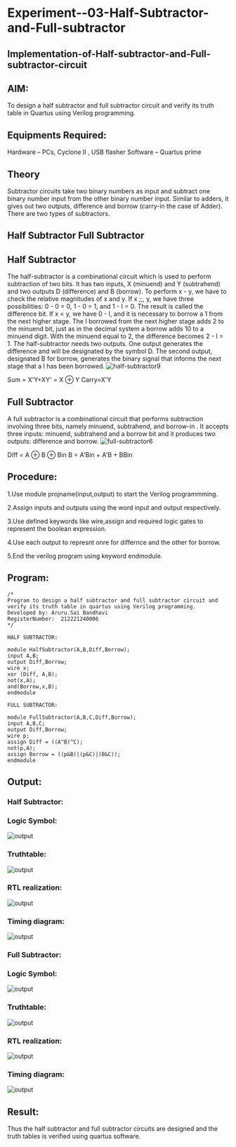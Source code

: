 # Experiment--03-Half-Subtractor-and-Full-subtractor
## Implementation-of-Half-subtractor-and-Full-subtractor-circuit
## AIM:
To design a half subtractor and full subtractor circuit and verify its truth table in Quartus using Verilog programming.

## Equipments Required:
 Hardware – PCs, Cyclone II , USB flasher
 Software – Quartus prime
## Theory
Subtractor circuits take two binary numbers as input and subtract one binary number input from the other binary number input. Similar to adders, it gives out two outputs, difference and borrow (carry-in the case of Adder). There are two types of subtractors.

## Half Subtractor Full Subtractor
## Half Subtractor
The half-subtractor is a combinational circuit which is used to perform subtraction of two bits. It has two inputs, X (minuend) and Y (subtrahend) and two outputs D (difference) and B (borrow). To perform x - y, we have to check the relative magnitudes of x and y. If x ;;, y, we have three possibilities: 0 - 0 = 0, 1 - 0 = 1, and 1 - I = 0. The result is called the difference bit. If x < y, we have 0 - I, and it is necessary to borrow a 1 from the next higher stage. The I borrowed from the next higher stage adds 2 to the minuend bit, just as in the decimal system a borrow adds 10 to a minuend digit. With the minuend equal to 2, the difference becomes 2 - I = 1. The half-subtractor needs two outputs. One output generates the difference and will be designated by the symbol D. The second output, designated B for borrow, generates the binary signal that informs the next stage that a I has been borrowed.
![half-subtractor9](https://user-images.githubusercontent.com/36288975/166112538-58c3bc7c-ee5d-4e6a-ac8d-8e8328efe27a.png)


Sum = X'Y+XY' = X ⊕ Y
Carry=X'Y

## Full Subtractor
A full subtractor is a combinational circuit that performs subtraction involving three bits, namely minuend, subtrahend, and borrow-in . It accepts three inputs: minuend, subtrahend and a borrow bit and it produces two outputs: difference and borrow. 
![full-subtractor6](https://user-images.githubusercontent.com/36288975/166112541-24c68359-3de8-4674-ae22-8272ffc385ed.png)


Diff = A ⊕ B ⊕ Bin B = A'Bin + A'B + BBin

## Procedure:

1.Use module projname(input,output) to start the Verilog programmming.

2.Assign inputs and outputs using the word input and output respectively.

3.Use defined keywords like wire,assign and required logic gates to represent the boolean expression.

4.Use each output to represnt onre for differnce and the other for borrow.

5.End the verilog program using keyword endmodule.
 
## Program:
```
/*
Program to design a half subtractor and full subtractor circuit and verify its truth table in quartus using Verilog programming.
Developed by: Aruru.Sai Bandhavi
RegisterNumber:  212221240006
*/
```
```
HALF SUBTRACTOR:

module HalfSubtractor(A,B,Diff,Borrow);
input A,B;
output Diff,Borrow;
wire x;
xor (Diff, A,B);
not(x,A);
and(Borrow,x,B);
endmodule

FULL SUBTRACTOR:

module FullSubtractor(A,B,C,Diff,Borrow);
input A,B,C;
output Diff,Borrow;
wire p;
assign Diff = ((A^B)^C);
not(p,A);
assign Borrow = ((p&B)|(p&C)|(B&C));
endmodule
```

## Output:
### Half Subtractor:
### Logic Symbol:
![output](https://github.com/Saibandhavi75/Experiment--03-Half-Subtractor-and-Full-subtractor/blob/main/de-1.png?raw=true)
### Truthtable:
![output](https://github.com/Saibandhavi75/Experiment--03-Half-Subtractor-and-Full-subtractor/blob/main/de-2.png?raw=true)
### RTL realization:
![output](https://github.com/Saibandhavi75/Experiment--03-Half-Subtractor-and-Full-subtractor/blob/main/de-3.png?raw=true)
### Timing diagram:
![output](https://github.com/Saibandhavi75/Experiment--03-Half-Subtractor-and-Full-subtractor/blob/main/de-4.png?raw=true)
### Full Subtractor:
### Logic Symbol:
![output](https://github.com/Saibandhavi75/Experiment--03-Half-Subtractor-and-Full-subtractor/blob/main/de-5.png?raw=true)
### Truthtable:
![output](https://github.com/Saibandhavi75/Experiment--03-Half-Subtractor-and-Full-subtractor/blob/main/de-6.png?raw=true)
### RTL realization:
![output](https://github.com/Saibandhavi75/Experiment--03-Half-Subtractor-and-Full-subtractor/blob/main/de-7.png?raw=true)
### Timing diagram:
![output](https://github.com/Saibandhavi75/Experiment--03-Half-Subtractor-and-Full-subtractor/blob/main/de-8.png?raw=true)

## Result:
Thus the half subtractor and full subtractor circuits are designed and the truth tables is verified using quartus software.
